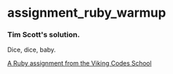 assignment_ruby_warmup
======================
### Tim Scott's solution.

Dice, dice, baby.

[A Ruby assignment from the Viking Codes School](http://www.vikingcodeschool.com)
